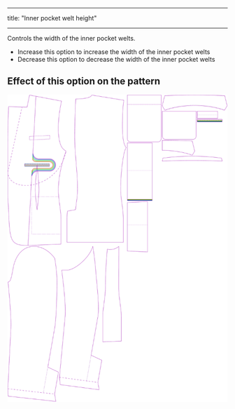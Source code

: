 ***

title: "Inner pocket welt height"

***

Controls the width of the inner pocket welts.

- Increase this option to increase the width of the inner pocket welts
- Decrease this option to decrease the width of the inner pocket welts

## Effect of this option on the pattern

![This image shows the effect of this option by superimposing several variants that have a different value for this option](jaeger_innerpocketweltheight_sample.svg "Effect of this option on the pattern")
